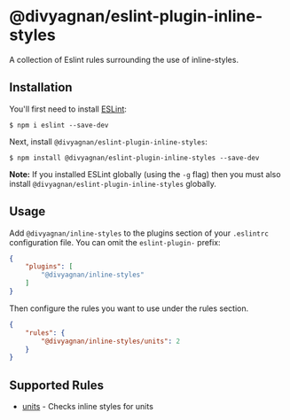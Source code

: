# @divyagnan/eslint-plugin-inline-styles

A collection of Eslint rules surrounding the use of inline-styles.

## Installation

You'll first need to install [ESLint](http://eslint.org):

```
$ npm i eslint --save-dev
```

Next, install `@divyagnan/eslint-plugin-inline-styles`:

```
$ npm install @divyagnan/eslint-plugin-inline-styles --save-dev
```

**Note:** If you installed ESLint globally (using the `-g` flag) then you must also install `@divyagnan/eslint-plugin-inline-styles` globally.

## Usage

Add `@divyagnan/inline-styles` to the plugins section of your `.eslintrc` configuration file. You can omit the `eslint-plugin-` prefix:

```json
{
    "plugins": [
        "@divyagnan/inline-styles"
    ]
}
```


Then configure the rules you want to use under the rules section.

```json
{
    "rules": {
        "@divyagnan/inline-styles/units": 2
    }
}
```

## Supported Rules

* [units](docs/rules/units.md) - Checks inline styles for units 





